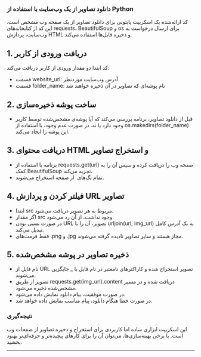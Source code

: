 ### دانلود تصاویر از یک وب‌سایت با استفاده از Python
کد ارائه‌شده یک اسکریپت پایتونی برای دانلود تصاویر از یک صفحه وب مشخص است. این کد از کتابخانه‌های requests، BeautifulSoup و os برای ارسال درخواست به وب‌سایت، پردازش HTML و ذخیره فایل‌ها استفاده می‌کند.

## 1. دریافت ورودی از کاربر
کد ابتدا دو مقدار ورودی از کاربر دریافت می‌کند:
- قسمت website_url: آدرس وب‌سایت موردنظر
- قسمت folder_name: نام پوشه‌ای که تصاویر در آن ذخیره خواهند شد
## 2.  ساخت پوشه ذخیره‌سازی
- قبل از دانلود تصاویر، برنامه بررسی می‌کند که آیا پوشه‌ی مشخص‌شده توسط کاربر وجود دارد یا نه. در صورت عدم وجود، با استفاده از os.makedirs(folder_name) این پوشه را ایجاد می‌کند.
## 3. دریافت محتوای HTML و استخراج تصاویر
- برنامه با استفاده از requests.get(url) صفحه وب را دریافت کرده و سپس آن را به کمک BeautifulSoup تجزیه می‌کند.
- تمام تگ‌های <img> از صفحه استخراج می‌شوند.
## 4. فیلتر کردن و پردازش URL تصاویر
- ابتدا src مربوط به هر تصویر دریافت می‌شود.
- اگر مقدار src وجود نداشت، از آن رد می‌شود.
- در صورت نسبی بودن URL تصویر، آن را با urljoin(url, img_url) به یک آدرس کامل تبدیل می‌کند.
- فقط فرمت‌های .png و .jpg مجاز هستند و سایر تصاویر نادیده گرفته می‌شوند.
## 5. ذخیره تصاویر در پوشه مشخص‌شده
- نام فایل از URL تصویر استخراج شده و کاراکترهای نامعتبر در نام فایل با _ جایگزین می‌شوند.
- تصویر از طریق requests.get(img_url).content دریافت شده و در مسیر مشخص‌شده ذخیره می‌شود.
- در صورت موفقیت، پیام دانلود نمایش داده می‌شود.
- در صورت خطا هنگام دانلود، پیام مناسب نمایش داده خواهد شد.
### نتیجه‌گیری
این اسکریپت ابزاری ساده اما کاربردی برای استخراج و ذخیره تصاویر از صفحات وب است. با برخی بهینه‌سازی‌ها، می‌توان آن را برای کارهای پیچیده‌تر و حرفه‌ای‌تر بهبود بخشید.
<hr>
